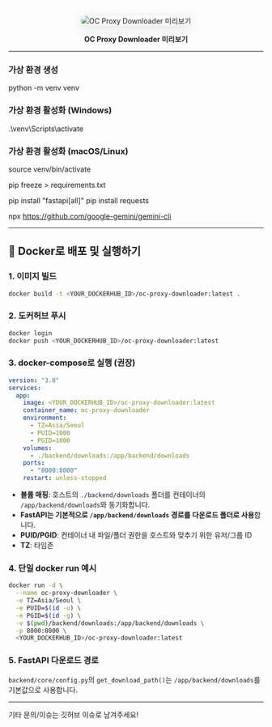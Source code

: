 <div align="center">
  <img src="docs/preview/preview.png" alt="OC Proxy Downloader 미리보기" style="max-width: 700px; border-radius: 12px; box-shadow: 0 4px 24px rgba(0,0,0,0.12); margin-bottom: 1rem;" />
  <br/>
  <b>OC Proxy Downloader 미리보기</b>
</div>

---

### 가상 환경 생성

python -m venv venv

### 가상 환경 활성화 (Windows)

.\venv\Scripts\activate

### 가상 환경 활성화 (macOS/Linux)

source venv/bin/activate

pip freeze > requirements.txt

pip install "fastapi[all]"
pip install requests

npx https://github.com/google-gemini/gemini-cli

---

## 🐳 Docker로 배포 및 실행하기

### 1. 이미지 빌드

```bash
docker build -t <YOUR_DOCKERHUB_ID>/oc-proxy-downloader:latest .
```

### 2. 도커허브 푸시

```bash
docker login
docker push <YOUR_DOCKERHUB_ID>/oc-proxy-downloader:latest
```

### 3. docker-compose로 실행 (권장)

```yaml
version: "3.8"
services:
  app:
    image: <YOUR_DOCKERHUB_ID>/oc-proxy-downloader:latest
    container_name: oc-proxy-downloader
    environment:
      - TZ=Asia/Seoul
      - PUID=1000
      - PGID=1000
    volumes:
      - ./backend/downloads:/app/backend/downloads
    ports:
      - "8000:8000"
    restart: unless-stopped
```

- **볼륨 매핑**: 호스트의 `./backend/downloads` 폴더를 컨테이너의 `/app/backend/downloads`와 동기화합니다.
- **FastAPI는 기본적으로 `/app/backend/downloads` 경로를 다운로드 폴더로 사용**합니다.
- **PUID/PGID**: 컨테이너 내 파일/폴더 권한을 호스트와 맞추기 위한 유저/그룹 ID
- **TZ**: 타임존

### 4. 단일 docker run 예시

```bash
docker run -d \
  --name oc-proxy-downloader \
  -e TZ=Asia/Seoul \
  -e PUID=$(id -u) \
  -e PGID=$(id -g) \
  -v $(pwd)/backend/downloads:/app/backend/downloads \
  -p 8000:8000 \
  <YOUR_DOCKERHUB_ID>/oc-proxy-downloader:latest
```

### 5. FastAPI 다운로드 경로

`backend/core/config.py`의 `get_download_path()`는 `/app/backend/downloads`를 기본값으로 사용합니다.

---

기타 문의/이슈는 깃허브 이슈로 남겨주세요!
